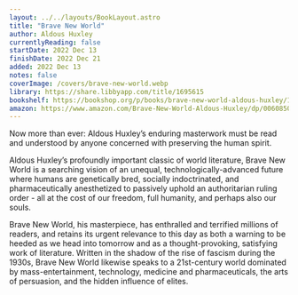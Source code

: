 ```yaml
---
layout: ../../layouts/BookLayout.astro
title: "Brave New World"
author: Aldous Huxley
currentlyReading: false
startDate: 2022 Dec 13
finishDate: 2022 Dec 21
added: 2022 Dec 13
notes: false
coverImage: /covers/brave-new-world.webp
library: https://share.libbyapp.com/title/1695615
bookshelf: https://bookshop.org/p/books/brave-new-world-aldous-huxley/18711990
amazon: https://www.amazon.com/Brave-New-World-Aldous-Huxley/dp/0060850523
---
```


Now more than ever: Aldous Huxley’s enduring masterwork must be read and understood by anyone concerned with preserving the human spirit.

Aldous Huxley’s profoundly important classic of world literature, Brave New World is a searching vision of an unequal, technologically-advanced future where humans are genetically bred, socially indoctrinated, and pharmaceutically anesthetized to passively uphold an authoritarian ruling order - all at the cost of our freedom, full humanity, and perhaps also our souls.

Brave New World, his masterpiece, has enthralled and terrified millions of readers, and retains its urgent relevance to this day as both a warning to be heeded as we head into tomorrow and as a thought-provoking, satisfying work of literature. Written in the shadow of the rise of fascism during the 1930s, Brave New World likewise speaks to a 21st-century world dominated by mass-entertainment, technology, medicine and pharmaceuticals, the arts of persuasion, and the hidden influence of elites.

<!-- ### Notes & Highlights -->

<BuyBook
  library   = {frontmatter.library}
  bookshelf = {frontmatter.bookshelf}
  amazon    = {frontmatter.amazon}
/>
